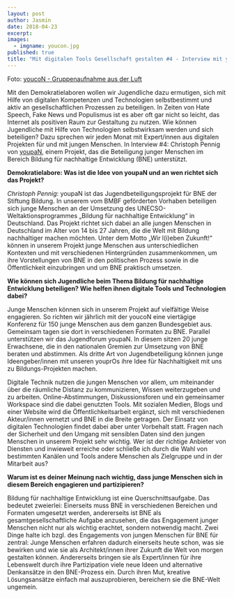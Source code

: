 ```yaml
---
layout: post
author: Jasmin
date: 2018-04-23
excerpt: 
images:
  - imgname: youcon.jpg
published: true
title: "Mit digitalen Tools Gesellschaft gestalten #4 - Interview mit youpaN"
---
```


Foto: [youcoN - Gruppenaufnahme aus der Luft](https://youpan.de/youinfo/presse/)

Mit den Demokratielaboren wollen wir Jugendliche dazu ermutigen, sich mit Hilfe von digitalen Kompetenzen und Technologien selbstbestimmt und aktiv an gesellschaftlichen Prozessen zu beteiligen. In Zeiten von Hate Speech, Fake News und Populismus ist es aber oft gar nicht so leicht, das Internet als positiven Raum zur Gestaltung zu nutzen. Wie können Jugendliche mit Hilfe von Technologien selbstwirksam werden und sich beteiligen? Dazu sprechen wir jeden Monat mit Expert/innen aus digitalen Projekten für und mit jungen Menschen. In Interview #4: Christoph Pennig von [youpaN](https://youpan.de/), einem Projekt, das die Beteiligung junger Menschen im Bereich Bildung für nachhaltige Entwicklung (BNE) unterstützt.

**Demokratielabore: Was ist die Idee von youpaN und an wen richtet sich das Projekt?**
 
*Christoph Pennig*: youpaN ist das Jugendbeteiligungsprojekt für BNE der Stiftung Bildung. In unserem vom BMBF geförderten Vorhaben beteiligen sich junge Menschen an der Umsetzung des UNECSO-Weltaktionsprogrammes „Bildung für nachhaltige Entwicklung“ in Deutschland. Das Projekt richtet sich dabei an alle jungen Menschen in Deutschland im Alter von 14 bis 27 Jahren, die die Welt mit Bildung nachhaltiger machen möchten. Unter dem Motto „Wir l(i)eben Zukunft!“ können in unserem Projekt junge Menschen aus unterschiedlichen Kontexten und mit verschiedenen Hintergründen zusammenkommen, um ihre Vorstellungen von BNE in den politischen Prozess sowie in die Öffentlichkeit einzubringen und um BNE praktisch umsetzen.
 
**Wie können sich Jugendliche beim Thema Bildung für nachhaltige Entwicklung beteiligen? Wie helfen ihnen digitale Tools und Technologien dabei?**
 
Junge Menschen können sich in unserem Projekt auf vielfältige Weise engagieren. So richten wir jährlich mit der youcoN eine viertägige Konferenz für 150 junge Menschen aus dem ganzen Bundesgebiet aus. Gemeinsam tagen sie dort in verschiedenen Formaten zu BNE. Parallel unterstützen wir das Jugendforum youpaN. In diesem sitzen 20 junge Erwachsene, die in den nationalen Gremien zur Umsetzung von BNE beraten und abstimmen. Als dritte Art von Jugendbeteiligung können junge Ideengeber/innen mit unseren youprOs ihre Idee für Nachhaltigkeit mit uns zu Bildungs-Projekten machen.
 
Digitale Technik nutzen die jungen Menschen vor allem, um miteinander über die räumliche Distanz zu kommunizieren, Wissen weiterzugeben und zu arbeiten. Online-Abstimmungen, Diskussionsforen und ein gemeinsamer Workspace sind die dabei genutzten Tools. Mit sozialen Medien, Blogs und einer Website wird die Öffentlichkeitsarbeit ergänzt, sich mit verschiedenen Akteur/innen vernetzt und BNE in die Breite getragen. Der Einsatz von digitalen Technologien findet dabei aber unter Vorbehalt statt. Fragen nach der Sicherheit und den Umgang mit sensiblen Daten sind den jungen Menschen in unserem Projekt sehr wichtig. Wer ist der richtige Anbieter von Diensten und inwieweit erreiche oder schließe ich durch die Wahl von bestimmten Kanälen und Tools andere Menschen als Zielgruppe und in der Mitarbeit aus?
 
**Warum ist es deiner Meinung nach wichtig, dass junge Menschen sich in diesem Bereich engagieren und partizipieren?**
 
Bildung für nachhaltige Entwicklung ist eine Querschnittsaufgabe. Das bedeutet zweierlei: Einerseits muss BNE in verschiedenen Bereichen und Formaten umgesetzt werden, andererseits ist BNE als gesamtgesellschaftliche Aufgabe anzusehen, die das Engagement junger Menschen nicht nur als wichtig erachtet, sondern notwendig macht. Zwei Dinge halte ich bzgl. des Engagements von jungen Menschen für BNE für zentral: Junge Menschen erfahren dadurch einerseits heute schon, was sie bewirken und wie sie als Architekt/innen ihrer Zukunft die Welt von morgen gestalten können. Andererseits bringen sie als Expert/innen für ihre Lebenswelt durch ihre Partizipation viele neue Ideen und alternative Denkansätze in den BNE-Prozess ein. Durch ihren Mut, kreative Lösungsansätze einfach mal auszuprobieren, bereichern sie die BNE-Welt ungemein.

